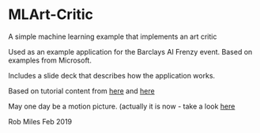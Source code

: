 # MLArt-Critic
A simple machine learning example that implements an art critic

Used as an example application for the Barclays AI Frenzy event. Based on examples from Microsoft.

Includes a slide deck that describes how the application works. 

Based on tutorial content from [here](https://docs.microsoft.com/en-us/windows/ai/get-started-uwp) and [here](https://github.com/Microsoft/InsiderDevTour18)

May one day be a motion picture.  (actually it is now - take a look [here](https://youtu.be/-C8bm5kGDTI)

Rob Miles
Feb 2019